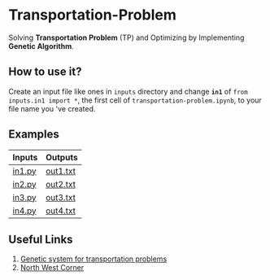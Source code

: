# Transportation-Problem

Solving **Transportation Problem** (TP) and Optimizing by Implementing **Genetic Algorithm**.

## How to use it?

Create an input file like ones in `inputs` directory and change **`in1`** of `from inputs.in1 import *`, the first cell of `transportation-problem.ipynb`, to your file name you 've created.

## Examples

| Inputs | Outputs |
| - | - |
| [in1.py](inputs/in1.py) | [out1.txt](outputs/out1.txt) |
| [in2.py](inputs/in2.py) | [out2.txt](outputs/out2.txt) |
| [in3.py](inputs/in3.py) | [out3.txt](outputs/out3.txt) |
| [in4.py](inputs/in4.py) | [out4.txt](outputs/out4.txt) |

## Useful Links

1. [Genetic system for transportation problems](https://scholarworks.umt.edu/cgi/viewcontent.cgi?article=6577&context=etd)
2. [North West Corner](https://geekrodion.com/blog/operations/corner)
